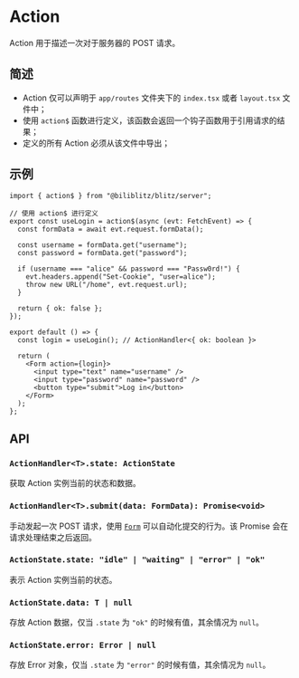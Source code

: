 # Action

Action 用于描述一次对于服务器的 POST 请求。

## 简述

- Action 仅可以声明于 `app/routes` 文件夹下的 `index.tsx` 或者 `layout.tsx` 文件中；
- 使用 `action$` 函数进行定义，该函数会返回一个钩子函数用于引用请求的结果；
- 定义的所有 Action 必须从该文件中导出；

## 示例

```tsx
import { action$ } from "@biliblitz/blitz/server";

// 使用 action$ 进行定义
export const useLogin = action$(async (evt: FetchEvent) => {
  const formData = await evt.request.formData();

  const username = formData.get("username");
  const password = formData.get("password");

  if (username === "alice" && password === "Passw0rd!") {
    evt.headers.append("Set-Cookie", "user=alice");
    throw new URL("/home", evt.request.url);
  }

  return { ok: false };
});

export default () => {
  const login = useLogin(); // ActionHandler<{ ok: boolean }>

  return (
    <Form action={login}>
      <input type="text" name="username" />
      <input type="password" name="password" />
      <button type="submit">Log in</button>
    </Form>
  );
};
```

## API

### `ActionHandler<T>.state: ActionState`

获取 Action 实例当前的状态和数据。

### `ActionHandler<T>.submit(data: FormData): Promise<void>`

手动发起一次 POST 请求，使用 [`Form`](./form.md) 可以自动化提交的行为。该
Promise 会在请求处理结束之后返回。

### `ActionState.state: "idle" | "waiting" | "error" | "ok"`

表示 Action 实例当前的状态。

### `ActionState.data: T | null`

存放 Action 数据，仅当 `.state` 为 `"ok"` 的时候有值，其余情况为 `null`。

### `ActionState.error: Error | null`

存放 Error 对象，仅当 `.state` 为 `"error"` 的时候有值，其余情况为 `null`。
